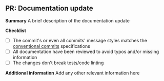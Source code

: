 ## PR: Documentation update

**Summary**
A brief description of the documentation update

**Checklist**

- [ ] The commit's or even all commits' message styles matches the [conventional commits](https://www.conventionalcommits.org/en/v1.0.0/) specifications
- [ ] All documentation have been reviewed to avoid typos and/or missing information
- [ ] The changes don't break tests/code linting

**Additional information**
Add any other relevant information here
